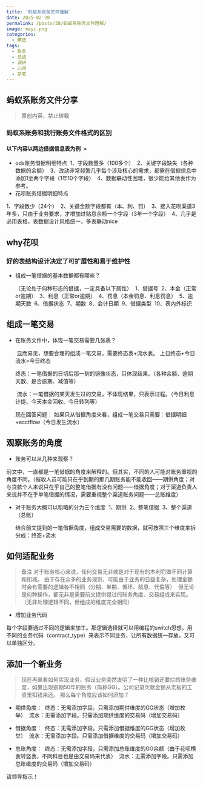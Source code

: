 ```yaml
---
title: '蚂蚁系账务文件理解'
date: 2025-02-28
permalink: /posts/28/蚂蚁系账务文件理解/
image: mayi.png
categories:
  - 精选
tags:
  - 账务
  - 总结
  - 调研
  - 心得
  - 杂笔
---
```


## 蚂蚁系账务文件分享

> 原创内容，禁止转载

### 蚂蚁系账务和我行账务文件格式的区别

#### 以下内容以两边借据信息表为例  >

- ods账务借据明细特点 
   1、字段数量多（100多个） 
   2、关键字段缺失（各种数据的余额） 
   3、改动非常频繁几乎每个涉及核心的需求，都需在借据信息中添加1至两个字段（1年10个字段） 
   4、数据联动性困难，很少能给其他表作为参考。
-  花呗账务借据明细特点 

1、字段数少（24个）  
2、关键金额字段都有（本、利、罚）  
3、接入花呗渠道3年多，只由于业务要求，才增加过贴息余额一个字段（3年一个字段）  
4、几乎是必用表格，表数据设计风格统一，多表联动nice

## why花呗
### 好的表结构设计决定了可扩展性和易于维护性
- 组成一笔借据的基本数据都有哪些？

  （无论处于何种形态的借据，一定具备以下属性） 
  1、借据号  
  2、本金（正常or逾期） 
  3、利息（正常or逾期） 
  4、罚息（本金罚息、利息罚息） 
  5、逾期天数 
  6、借据状态 
  7、期数 
  8、会计日期 
  9、借据类型
   10、表内外标识

## 组成一笔交易

- 在账务文件中，体现一笔交易需要几张表？

   显而易见，想要合理的组成一笔交易，需要终态表+流水表。
  上日终态+今日流水=今日终态  



  终态：一笔借据的日切后那一刻的镜像状态，只体现结果。（各种余额、逾期天数、是否逾期、减值等）

  

   流水：一笔借据的某天发生过的交易，不体现结果，只表示过程。（今日利息计提、今天本金回收、今日转列等）

  

  现在回答问题： 如果只从借据角度来看，组成一笔交易只需要：借据明细+acctflow（今日发生流水）

  

## 观察账务的角度

  - 账务可以从几种来观察？ 

前文中，一直都是一笔借据的角度来解释的。但其实，不同的人可能对账务重视的角度不同。（催收人员可能只在乎到期的那几期账务能不能收回——期供角度；对与贷款个人来说只在乎自己的整笔借据有没有问题——借据角度；对于渠道负责人来说并不在乎单笔借据的情况，需要重视整个渠道账务问题——总账维度）

- 对于账务大概可以粗略的分为三个维度 
  1、期供 
  2、整笔借据 
  3、整个渠道（总账）

  结合前文提到的一笔借据角度，组成交易需要的数据，就可按照三个维度来拆分成：终态+流水


## 如何适配业务

 > 备注 对于账务核心来说，任何交易无非就是对于现有的本利罚做不同计算和扣减。 由于存在众多的业务规则，可能由于业务的日益复杂，处理金额时会有需要的逻辑各不相同（分期、单期、循环、贴息、代偿等） 
 > 但无论是何种操作，都无非是需要前文提供提过的账务角度、交易组成来实现。（无非处理逻辑不同，但组成的维度完全相同）

 -  增加业务代码

每个字段要通过不同的逻辑来加工。那逻辑选择就可以用编程的switch思想。用不同的业务代码（contract_type）来表示不同业务，让所有数据统一存放，又可以单独区分。


## 添加一个新业务
> 现在再来看如何实现业务、假设业务突然发明了一种比核销还要烂的账务维度，如果出现逾期50年的账务（简称GG）。公司记录欠款金额从老板的工资里扣钱来还。 那么每个角度应该如何添加？

 - 期供角度： 
终态：无需添加字段。只需添加期供维度的GG状态（增加枚举） 
流水：无需添加字段。只需添加期供维度的交易码（增加交易码）

 - 借据角度： 
终态：无需添加字段。只需添加借据维度的GG状态（增加枚举） 
流水：无需添加字段。只需添加借据维度的交易码（增加交易码）

 - 总账角度： 
终态：无需添加字段。只需添加总账维度的GG余额（由于花呗横表转竖表，不同科目也是由交易码来代表） 
流水：无需添加字段。只需添加总账维度的交易码（增加交易码）

请领导指示！
